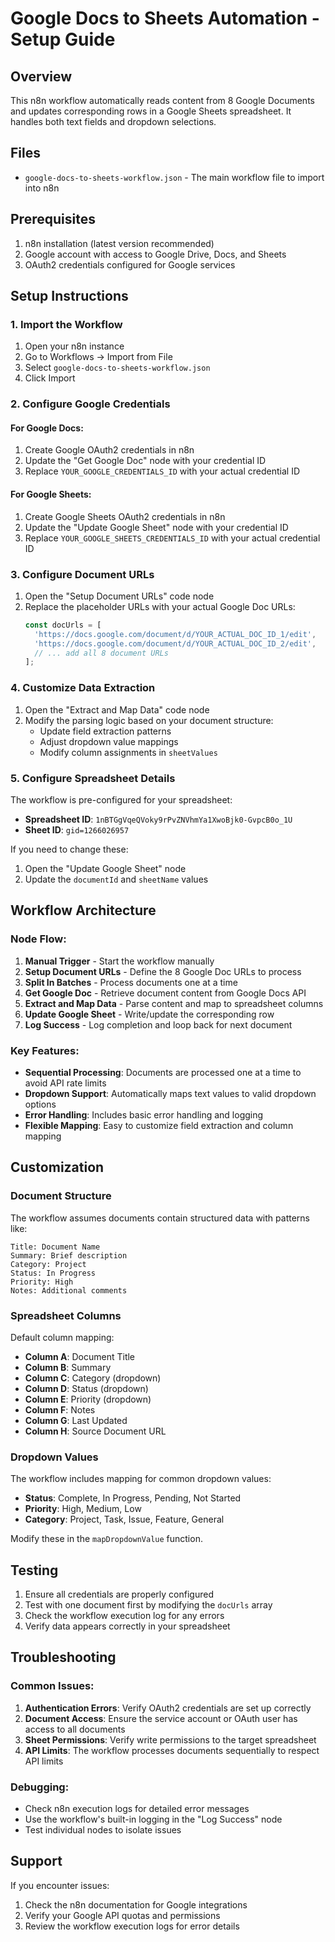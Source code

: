 # Google Docs to Sheets Automation - Setup Guide

## Overview
This n8n workflow automatically reads content from 8 Google Documents and updates corresponding rows in a Google Sheets spreadsheet. It handles both text fields and dropdown selections.

## Files
- `google-docs-to-sheets-workflow.json` - The main workflow file to import into n8n

## Prerequisites
1. n8n installation (latest version recommended)
2. Google account with access to Google Drive, Docs, and Sheets
3. OAuth2 credentials configured for Google services

## Setup Instructions

### 1. Import the Workflow
1. Open your n8n instance
2. Go to Workflows → Import from File
3. Select `google-docs-to-sheets-workflow.json`
4. Click Import

### 2. Configure Google Credentials

#### For Google Docs:
1. Create Google OAuth2 credentials in n8n
2. Update the "Get Google Doc" node with your credential ID
3. Replace `YOUR_GOOGLE_CREDENTIALS_ID` with your actual credential ID

#### For Google Sheets:
1. Create Google Sheets OAuth2 credentials in n8n  
2. Update the "Update Google Sheet" node with your credential ID
3. Replace `YOUR_GOOGLE_SHEETS_CREDENTIALS_ID` with your actual credential ID

### 3. Configure Document URLs
1. Open the "Setup Document URLs" code node
2. Replace the placeholder URLs with your actual Google Doc URLs:
   ```javascript
   const docUrls = [
     'https://docs.google.com/document/d/YOUR_ACTUAL_DOC_ID_1/edit',
     'https://docs.google.com/document/d/YOUR_ACTUAL_DOC_ID_2/edit',
     // ... add all 8 document URLs
   ];
   ```

### 4. Customize Data Extraction
1. Open the "Extract and Map Data" code node
2. Modify the parsing logic based on your document structure:
   - Update field extraction patterns
   - Adjust dropdown value mappings
   - Modify column assignments in `sheetValues`

### 5. Configure Spreadsheet Details
The workflow is pre-configured for your spreadsheet:
- **Spreadsheet ID**: `1nBTGgVqeQVoky9rPvZNVhmYa1XwoBjk0-GvpcB0o_1U`
- **Sheet ID**: `gid=1266026957`

If you need to change these:
1. Open the "Update Google Sheet" node
2. Update the `documentId` and `sheetName` values

## Workflow Architecture

### Node Flow:
1. **Manual Trigger** - Start the workflow manually
2. **Setup Document URLs** - Define the 8 Google Doc URLs to process
3. **Split In Batches** - Process documents one at a time
4. **Get Google Doc** - Retrieve document content from Google Docs API
5. **Extract and Map Data** - Parse content and map to spreadsheet columns
6. **Update Google Sheet** - Write/update the corresponding row
7. **Log Success** - Log completion and loop back for next document

### Key Features:
- **Sequential Processing**: Documents are processed one at a time to avoid API rate limits
- **Dropdown Support**: Automatically maps text values to valid dropdown options
- **Error Handling**: Includes basic error handling and logging
- **Flexible Mapping**: Easy to customize field extraction and column mapping

## Customization

### Document Structure
The workflow assumes documents contain structured data with patterns like:
```
Title: Document Name
Summary: Brief description
Category: Project
Status: In Progress
Priority: High
Notes: Additional comments
```

### Spreadsheet Columns
Default column mapping:
- **Column A**: Document Title
- **Column B**: Summary
- **Column C**: Category (dropdown)
- **Column D**: Status (dropdown)  
- **Column E**: Priority (dropdown)
- **Column F**: Notes
- **Column G**: Last Updated
- **Column H**: Source Document URL

### Dropdown Values
The workflow includes mapping for common dropdown values:
- **Status**: Complete, In Progress, Pending, Not Started
- **Priority**: High, Medium, Low
- **Category**: Project, Task, Issue, Feature, General

Modify these in the `mapDropdownValue` function.

## Testing
1. Ensure all credentials are properly configured
2. Test with one document first by modifying the `docUrls` array
3. Check the workflow execution log for any errors
4. Verify data appears correctly in your spreadsheet

## Troubleshooting

### Common Issues:
1. **Authentication Errors**: Verify OAuth2 credentials are set up correctly
2. **Document Access**: Ensure the service account or OAuth user has access to all documents
3. **Sheet Permissions**: Verify write permissions to the target spreadsheet
4. **API Limits**: The workflow processes documents sequentially to respect API limits

### Debugging:
- Check n8n execution logs for detailed error messages
- Use the workflow's built-in logging in the "Log Success" node
- Test individual nodes to isolate issues

## Support
If you encounter issues:
1. Check the n8n documentation for Google integrations
2. Verify your Google API quotas and permissions
3. Review the workflow execution logs for error details